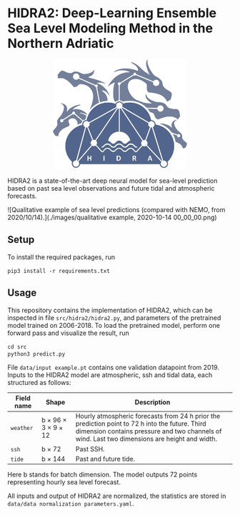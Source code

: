# HIDRA2: Deep-Learning Ensemble Sea Level Modeling Method in the Northern Adriatic

<p align="center">
    <img src="images/logo.png" alt="HIDRA logo" width="300px">
</p>

HIDRA2 is a state-of-the-art deep neural model for sea-level prediction based on past sea level observations and future tidal and atmospheric forecasts.

![Qualitative example of sea level predictions (compared with NEMO, from 2020/10/14).](./images/qualitative example, 2020-10-14 00_00_00.png)


## Setup

To install the required packages, run
```
pip3 install -r requirements.txt
```

## Usage

This repository contains the implementation of HIDRA2, which can be inspected in file `src/hidra2/hidra2.py`, and parameters
of the pretrained model trained on 2006-2018. To load the pretrained model, perform one forward pass and visualize the
result, run

```
cd src
python3 predict.py
```

File `data/input example.pt` contains one validation datapoint from 2019. Inputs to the HIDRA2 model are atmospheric, 
ssh and tidal data, each structured as follows:

| Field name | Shape               | Description                                                                                                                                                                                      |
|------------|---------------------|--------------------------------------------------------------------------------------------------------------------------------------------------------------------------------------------------|
| `weather`  | b × 96 × 3 × 9 × 12 | Hourly atmospheric forecasts from 24 h prior the prediction point to 72 h into the future. Third dimension contains pressure and two channels of wind. Last two dimensions are height and width. |
| `ssh`      | b × 72              | Past SSH.                                                                                                                                                                                        |
| `tide`     | b × 144             | Past and future tide.                                                                                                                                                                            |

Here b stands for batch dimension. The model outputs 72 points representing hourly sea level forecast.

All inputs and output of HIDRA2 are normalized, the statistics are stored in `data/data normalization parameters.yaml`.

